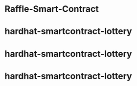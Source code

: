 # Raffle-Smart-Contract
# hardhat-smartcontract-lottery
# hardhat-smartcontract-lottery
# hardhat-smartcontract-lottery

